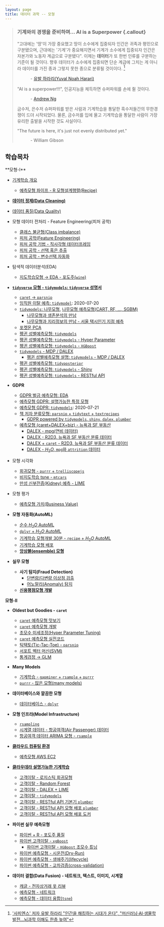 ```yaml
---
layout: page
title: 데이터 과학 -- 모형
---
```


> ### 기계와의 경쟁을 준비하며... AI is a Superpower {.callout}
>
> "고대에는 '땅'이 가장 중요했고 땅이 소수에게 집중되자 인간은 귀족과 평민으로 구분됐으며, 
> 근대에는 '기계'가 중요해지면서 기계가 소수에게 집중되자 인간은 자본가와 노동자 계급으로 구분됐다". 
> 이제는 **데이터**가 또 한번 인류를 구분하는 기준이 될 것이다. 
> 향후 데이터가 소수에게 집중되면 단순 계급에 그치는 게 아니라 데이터를 가진 종과 그렇지 못한 종으로 분류될 것이이다. [^joongang-yuval]
>
> &nbsp;&nbsp;&nbsp;&nbsp;&nbsp;&nbsp;&nbsp;&nbsp;&nbsp;&nbsp; - [유발 하라리(Yuval Noah Harari)](https://www.youtube.com/watch?v=7Xs3auqcX7k) 
>
> "AI is a superpower!!!", 인공지능을 체득하면 슈퍼파워를 손에 쥘 것이다. 
> 
> &nbsp;&nbsp;&nbsp;&nbsp;&nbsp;&nbsp;&nbsp;&nbsp;&nbsp;&nbsp; - [Andrew Ng](https://twitter.com/andrewyng/status/728986380638916609)
> 
> 금수저, 은수저 슈퍼파워를 받은 사람과 기계학습을 통달한 흑수저들간의 무한경쟁이 드뎌 시작되었다. 물론, 
> 금수저를 입에 물고 기계학습을 통달한 사람이 가장 유리한 출발을 시작한 것도 사실이다.
>
> "The future is here, it's just not evenly distributed yet."  
> 
> &nbsp;&nbsp;&nbsp;&nbsp;&nbsp;&nbsp;&nbsp;&nbsp;&nbsp;&nbsp; - William Gibson


[^joongang-yuval]: ['사피엔스' 저자 유발 하라리 "인간을 해킹하는 시대가 온다", "머신러닝·AI·생물학 발전…뇌과학 이해도 한층 높여"](http://news.mk.co.kr/newsRead.php?year=2018&no=58432)


## 학습목차 

<div class = "row">
  <div class = "col-md-6">
**모형-I**

- [기계학습 개요](model-ml-intro.html)
    - [예측모형 파이프 - R 모형설계행렬(Recipe)](ml-r-design-matrix.html) 
- [**데이터 정제(Data Cleaning)**](model-data-cleaning.html)
- [데이터 품질(Data Quality)](model-data-quality.html)
- 모형 데이터 전처리 - Feature Engineering(피처 공학)
    - [클래스 불균형(Class imbalance)](model-class-imbalance.html)
    - [피처 공학(Feature Engineering)](model-feature-engineering.html)
    - [피처 공학 기법 - 직사각형 데이터프레임](model-feature-engineering-tech.html)
    - [피처 공학 - 선택 혹은 추출](model-feature-engineering-selection.html)
    - [피처 공학 - 변수선택 자동화](model-feature-engineering-automation.html)
- 탐색적 데이터분석(EDA)
    - [지도학습모형 &rarr; EDA - 포도주(`wine`)](model-eda-wine.html)
- **[`tidyverse` 모형 - `tidymodels`: `tidyverse` 성명서](tidyverse-model.html)**
    - [`caret` &rarr; `parsnip`](tidyverse-parsnip.html) 
    - [임직원 이탈 예측: `tidymodel`](tidyverse-parsnip-advanced.html): 2020-07-20
    - [`tidymodels`: 나무모형](model_tree_tidymodels.html), [나무모형 예측모형(CART, RF, ..., SGBM)](model_tree.html)
        - [나무모형과 생존분석의 만남](model_survival_tree.html)
        - [나무모형과 지리정보의 만남 - 서울 택시인기 지점 예측](model_geospatial_taxi.html)
    - [포켓몬 PCA](model-pokemon-unsupervised.html)        
    - [펭귄 성별예측모형: `tidymodels`](tidyverse-parsnip-penguin.html)
    - [펭귄 성별예측모형: `tidymodels` - Hyper Parameter](tidyverse-parsnip-penguin-hyper-parameter.html)
    - [펭귄 성별예측모형: `tidymodels` - `XGBoost`](tidyverse-parsnip-penguin-xgboost.html)
    - [`tidymodels` - MDP / DALEX](tidyverse-parsnip-DALEX.html)
        - [펭귄 성별예측모형 설명: `tidymodels` - MDP / DALEX](tidyverse-parsnip-penguin-DALEX.html)
    - [펭귄 성별예측모형: `tidyposterior`](model-tidyposterior.html)
    - [펭귄 성별예측모형: `tidymodels` - Shiny](tidyverse-parsnip-penguin-shiny.html)
    - [펭귄 성별예측모형: `tidymodels` - RESTful API](tidyverse-parsnip-penguin-RESTful-api.html)
- **GDPR**
    - [GDPR 벌금 예측모형: EDA](model-gdpr-fine.html)
    - [예측모형 GDPR: 설명가능한 특정 모형](model-gdpr-challenge.html)
    - [예측모형 GDPR: `tidymodels`](model-gdpr-regression.html): 2020-07-21
    - [책 저자 분류모형: `parsnip` + `tidytext` + `textrecipes`](tidyverse-parsnip-textrecipes.html) 
        - [GDPR powered by `tidymodels`, `shiny`, `dalex`, `plumber`](model-explain.html)
    - [예측모형 (caret+DALEX+biz) - 뉴욕과 SF 부동산](model-r2d3-dalex-with-biz.html) 
        + [DALEX - mpg(연비 데이터)](model-mpg-dalex.html)
        + [DALEX - R2D3, 뉴욕과 SF 부동산 분류 데이터](model-r2d3-dalex.html)
        + [DALEX + `caret` - R2D3, 뉴욕과 SF 부동산 분류 데이터](model-r2d3-caret-dalex.html)
        + [DALEX - $H_2O$, `mpg`와 `attrition` 데이터](model-h2o-dalex.html)
- 모형 시각화
    + [회귀모형 - `purrr` + `trelliscopejs`](model_purrr_trelliscopejs.html)
    + [비지도학습 tsne - `mtcars`](model_tsne_mtcars.html)
    + [만성 신부전증(Kidney) 예측 - LIME](model_kidney-lime.html)
- 모형 평가
    - [예측모형 가치(Business Value)](model-business-value.html)
- **모형 자동화(AutoML)**
    - [순수 $H_2 O$ AutoML](model-h2o-automl.html)
    - [`dplyr` + $H_2 O$ AutoML](model-dplyr-h2o-automl.html)
    - [기계학습 모형개발 30분 - `recipe` + $H_2 O$ AutoML](model-recipe-h2o-automl.html)
    - [기계학습 모형 배포](model-deploy.html)
    - [**앙상블(ensemble) 모형**](model-ensemble.html)
- **실무 모형**
    - **사기 탐지(Fraud Detection)**
        - [단변량/다변량 이상점 검출](https://statkclee.github.io/ml/ml-detect-outliers-mahalanobis.html) 
        - [어노말리(Anomaly) 탐지](model-anomaly.html) 
    - **[신용평점모형 개발](credit-scoring-model.html)**

  </div>
  <div class = "col-md-6">

**모형-II**

- **Oldest but Goodies - `caret`**
    - [`caret` 예측모형 맛보기](model-caret-intro.html)
    - [`caret` 예측모형 개발](model-caret-build.html)
    - [초모수 미세조정(Hyper Parameter Tuning)](model-hyper-parameter.html)    
    - [`caret` 예측모형 실전코드](model-caret-in-practice.html)
    - [틱택토(Tic-Tac-Toe) - `parsnip`](model-tictactoe-parsnip.html)
    - [서포트 벡터 머신(SVM)](model_svm.html)
    - [통계검정 &rarr; GLM](model-glm-testing.html)    
- **Many Models**    
    - [기계학습 - `gapminer` + `rsample` + `purrr`](model-ml-purrr.html) 
    - [`purrr` - 많은 모형(many models)](tidyverse-purrr-many-models.html) 
- **데이터베이스와 깔끔한 모형**
    - [데이터베이스 - `dplyr`](model-database-dplyr.html)
- **모형 인프라(Model Infrastructure)**
    - [`rsampling`](model-rsampling.html) 
    - [시계열 데이터 - 항공여객(Air Passenger) 데이터](model-rsampling-time-series.html) 
    - [항공여객 데이터 ARIMA 모형 - `rsample`](model_rsample-arima.html)    
- **[클라우드 컴퓨팅 환경](model-cloud-infra.html)**
    - [예측모형 AWS EC2](model-aws-ec2.html) 
- **[클라우데라 설명가능한 기계학습](model-cloudera.html)**
    + [고객이탈 - 로지스틱 회귀모형](model-cloudera-logistic.html)
    + [고객이탈 - Random Forest](model-cloudera-rf.html)
    + [고객이탈 - DALEX + LIME](model-cloudera-lime.html)
    + [고객이탈 - `tidymodels`](model-cloudera-tidymodels.html)
    + [고객이탈 - RESTful API 기본기 `plumber`](model-cloudera-plumber.html)
    + [고객이탈 - RESTful API 모형 배포 `plumber`](model-cloudera-plumber-api.html)
    + [고객이탈 - RESTful API 모형 배포 도커](model-cloudera-plumber-docker.html)
- **파이썬 실무 예측모형**
    - [파이썬 + R - 포도주 품질](model-python-wine.html) 
    - [파이썬 고객이탈 - `xgBoost`](model-python-churn.html) 
        - [파이썬 고객이탈 - `XGBoost` 초모수 튜닝](model-python-xgboost-hyper.html)
    - [파이썬 예측모형 - 시운전(Dry-Run)](model-python-predictive-model.html)
    - [파이썬 예측모형 - 생애주기(lifecycle)](model-python-predictive-model-lifecycle.html)
    - [파이썬 예측모형 - 교차검증(cross-validation)](model-python-cross-validation.html)
- **데이터 결합(Data Fusion) - 네트워크, 텍스트, 이미지, 시계열**
    - [캐글 - 전자상거래 옷 리뷰](model-kaggle-text.html) 
    - [예측모형 - 네트워크](model-network.html) 
    - [예측모형 - 데이터 융합(`tsne`)](model-tsne.html)

  </div>
</div>
